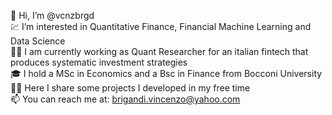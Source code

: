 👋 Hi, I’m @vcnzbrgd  
💹 I’m interested in Quantitative Finance, Financial Machine Learning and Data Science  
🏄🏻 I am currently working as Quant Researcher for an italian fintech that produces systematic investment strategies  
🎓 I hold a MSc in Economics and a Bsc in Finance from Bocconi University  
🧑‍💻 Here I share some projects I developed in my free time  
📫 You can reach me at: brigandi.vincenzo@yahoo.com  

<!---
vcnzbrgd/vcnzbrgd is a ✨ special ✨ repository because its `README.md` (this file) appears on your GitHub profile.
You can click the Preview link to take a look at your changes.
--->
